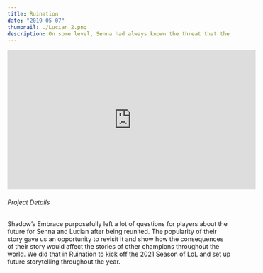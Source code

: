 ```yaml
---
title: Ruination
date: "2019-05-07"
thumbnail: ./Lucian_2.png
description: On some level, Senna had always known the threat that the power inside her posed to the world.  That very power is what she would use to save the world or so she thought.  When Senna goes to meet her destiny she throws caution, and the protests of her love, to the wind.  She meets a foe she is not prepared for, the source of the black mist coursing through her body.  The results of the conflict ripple throughout the world and give the champions of Runeterra a taste of the devastation that Senna had hoped to stop.
---
```


<div class="post-content-body-wide">

<iframe width="560" height="315" src="https://www.youtube.com/embed/8PbhGt8XxSM?controls=0" title="YouTube video player" frameborder="0" allow="accelerometer; autoplay; clipboard-write; encrypted-media; gyroscope; picture-in-picture" allowfullscreen></iframe>

</div>

<h6 class="post-subtitle">Project Details</h6>
Shadow’s Embrace purposefully left a lot of questions for players about the future for Senna and Lucian after being reunited.  The popularity of their story gave us an opportunity to revisit it and show how the consequences of their story would affect the stories of other champions throughout the world.  We did that in Ruination to kick off the 2021 Season of LoL and set up future storytelling throughout the year.
